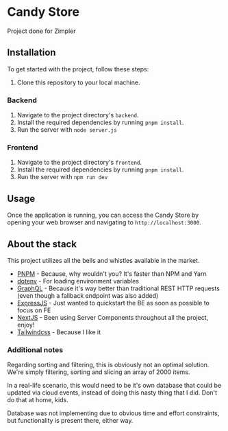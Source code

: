 # Candy Store

Project done for Zimpler

## Installation

To get started with the project, follow these steps:

1. Clone this repository to your local machine.

### Backend
1. Navigate to the project directory's `backend`.
3. Install the required dependencies by running `pnpm install`.
4. Run the server with `node server.js`

### Frontend
1. Navigate to the project directory's `frontend`.
3. Install the required dependencies by running `pnpm install`.
4. Run the server with `npm run dev`

## Usage

Once the application is running, you can access the Candy Store by opening your web browser and navigating to `http://localhost:3000`.


## About the stack
This project utilizes all the bells and whistles available in the market.

- [PNPM](https://pnpm.io/) - Because, why wouldn't you? It's faster than NPM and Yarn
- [dotenv](https://www.npmjs.com/package/dotenv) - For loading environment variables
- [GraphQL](https://graphql.org/) - Because it's way better than traditional REST HTTP requests (even though a fallback endpoint was also added)
- [ExpressJS](https://expressjs.com/) - Just wanted to quickstart the BE as soon as possible to focus on FE
- [NextJS](https://nextjs.org/) - Been using Server Components throughout all the project, enjoy!
- [Tailwindcss](https://tailwindcss.com/) - Because I like it

### Additional notes
Regarding sorting and filtering, this is obviously not an optimal solution. We're simply filtering, sorting and slicing an array of 2000 items.

In a real-life scenario, this would need to be it's own database that could be updated via cloud events, instead of doing this nasty thing that I did. Don't do that at home, kids.

Database was not implementing due to obvious time and effort constraints, but functionality is present there, either way.
